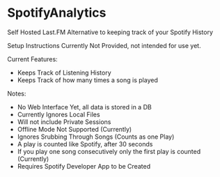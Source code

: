 # SpotifyAnalytics

Self Hosted Last.FM Alternative to keeping track of your Spotify History

Setup Instructions Currently Not Provided, not intended for use yet.

Current Features:
* Keeps Track of Listening History
* Keeps Track of how many times a song is played

Notes:
* No Web Interface Yet, all data is stored in a DB
* Currently Ignores Local Files
* Will not include Private Sessions
* Offline Mode Not Supported (Currently)
* Ignores Srubbing Through Songs (Counts as one Play)
* A play is counted like Spotify, after 30 seconds
* If you play one song consecutively only the first play is counted (Currently)
* Requires Spotify Developer App to be Created
